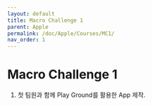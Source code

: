 ```yaml
---
layout: default
title: Macro Challenge 1
parent: Apple
permalink: /doc/Apple/Courses/MC1/
nav_order: 1
---
```


# Macro Challenge 1

1. 첫 팀원과 함께 Play Ground를 활용한 App 제작.